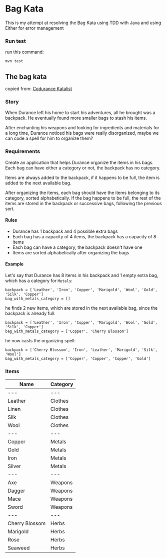 # Bag Kata

This is my attempt at resolving the Bag Kata using TDD with Java and using Either for error management

### Run test

run this command:

``mvn test``

## The bag kata

copied from: [Codurance Katalist](https://katalyst.codurance.com/bags)

### Story

When Durance left his home to start his adventures, all he brought was a backpack. He eventually found more smaller bags to stash his items.

After enchanting his weapons and looking for ingredients and materials for a long time, Durance noticed his bags were really disorganized, maybe we can code a spell for him to organize them?

### Requirements

Create an application that helps Durance organize the items in his bags. Each bag can have either a category or not, the backpack has no category.

Items are always added to the backpack, if it happens to be full, the item is added to the next available bag.

After organizing the items, each bag should have the items belonging to its category, sorted alphabetically. If the bag happens to be full, the rest of the items are stored in the backpack or successive bags, following the previous sort.

#### Rules

* Durance has 1 backpack and 4 possible extra bags
* Each bag has a capacity of 4 items, the backpack has a capacity of 8 items
* Each bag can have a category, the backpack doesn't have one
* Items are sorted alphabetically after organizing the bags

#### Example

Let's say that Durance has 8 items in his backpack and 1 empty extra bag, which has a category for `Metals`:

```
backpack = ['Leather', 'Iron', 'Copper', 'Marigold', 'Wool', 'Gold', 'Silk', 'Copper']
bag_with_metals_category = []
```

he finds 2 new items, which are stored in the next available bag, since the backpack is already full:

```
backpack = ['Leather', 'Iron', 'Copper', 'Marigold', 'Wool', 'Gold', 'Silk', 'Copper']
bag_with_metals_category = ['Copper', 'Cherry Blossom']
```

he now casts the organizing spell:

```
backpack = ['Cherry Blossom', 'Iron', 'Leather', 'Marigold', 'Silk', 'Wool']
bag_with_metals_category = ['Copper', 'Copper', 'Copper', 'Gold']
```

### Items

|Name|Category|
|---|---|
|---|---|
|Leather|Clothes|
|Linen|Clothes|
|Silk|Clothes|
|Wool|Clothes|
|---|---|
|Copper|Metals|
|Gold|Metals|
|Iron|Metals|
|Silver|Metals|
|---|---|
|Axe|Weapons|
|Dagger|Weapons|
|Mace|Weapons|
|Sword|Weapons|
|---|---|
|Cherry Blossom|Herbs|
|Marigold|Herbs|
|Rose|Herbs|
|Seaweed|Herbs|